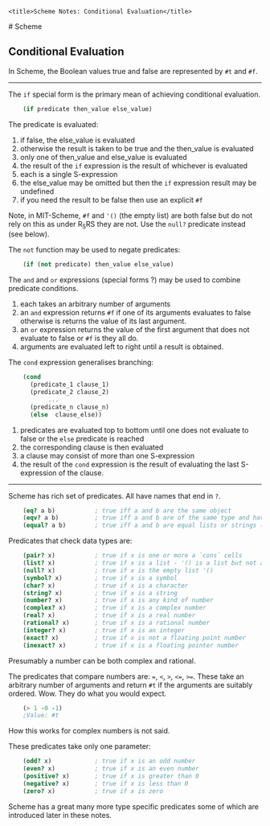 <!DOCTYPE html>
<html lang="en-GB">
    <!-- scheme notes by NewForester is licensed under a Creative Commons Attribution-ShareAlike 4.0 International Licence. -->
<head>
    <meta charset="UTF-8" />
    <meta name="description" content="Notes on the Yet Another Scheme Introduction tutorial" />
    <meta name="keywords" content="Scheme" />
    <meta name="author" content="NewForester" />
    <meta name="viewport" content="width=device-width, initial-scale=1.0" />
    <link rel="stylesheet" href="../styles/style-sheet.css" />

    <title>Scheme Notes: Conditional Evaluation</title>
</head>

<body>
# Scheme

## Conditional Evaluation

In Scheme, the Boolean values true and false are represented by `#t` and `#f`.

<hr /><!-- Conditional Expressions -->

The `if` special form is the primary mean of achieving conditional evaluation.

```scheme
    (if predicate then_value else_value)
```

The predicate is evaluated:

  1. if false, the else_value is evaluated
  1. otherwise the result is taken to be true and the then_value is evaluated
  1. only one of then_value and else_value is evaluated
  1. the result of the `if` expression is the result of whichever is evaluated
  1. each is a single S-expression
  1. the else_value may be omitted but then the `if` expression result may be undefined
  1. if you need the result to be false then use an explicit `#f`


Note, in MIT-Scheme, `#f` and `'()` (the empty list) are both false but
do not rely on this as under R<sub>5</sub>RS they are not.
Use the `null?` predicate instead (see below).

The `not` function may be used to negate predicates:

```scheme
    (if (not predicate) then_value else_value)
```

The `and` and `or` expressions (special forms ?) may be used to combine predicate conditions.

 1. each takes an arbitrary number of arguments
 1. an `and` expression returns `#f` if one of its arguments evaluates to false otherwise is returns the value of its last argument.
 1. an `or` expression returns the value of the first argument that does not evaluate to false or `#f` is they all do.
 1. arguments are evaluated left to right until a result is obtained.

The `cond` expression generalises branching:

```scheme
    (cond
      (predicate_1 clause_1)
      (predicate_2 clause_2)
           ...
      (predicate_n clause_n)
      (else  clause_else))
```

 1. predicates are evaluated top to bottom until one does not evaluate to false or the `else` predicate is reached
 1. the corresponding clause is then evaluated
 1. a clause may consist of more than one S-expression
 1. the result of the `cond` expression is the result of evaluating the last S-expression of the clause.

<hr /><!-- Predicates -->

Scheme has rich set of predicates.  All have names that end in `?`.

```scheme
    (eq? a b)           ; true iff a and b are the same object
    (eqv? a b)          ; true iff a and b are of the same type and have the same atomic value
    (equal? a b)        ; true iff a and b are equal lists or strings (sequences)
```

Predicates that check data types are:

```scheme
    (pair? x)           ; true if x is one or more a `cons` cells
    (list? x)           ; true if x is a list - '() is a list but not a pair
    (null? x)           ; true if x is the empty list '()
    (symbol? x)         ; true if x is a symbol
    (char? x)           ; true if x is a character
    (string? x)         ; true if x is a string
    (number? x)         ; true if x is any kind of number
    (complex? x)        ; true if x is a complex number
    (real? x)           ; true if x is a real number
    (rational? x)       ; true if x is a rational number
    (integer? x)        ; true if x is an integer
    (exact? x)          ; true if x is not a floating point number
    (inexact? x)        ; true if x is a floating pointer number
```

Presumably a number can be both complex and rational.

The predicates that compare numbers are: `=`, `<`, `>`, `<=`, `>=`.
These take an arbitrary number of arguments and return `#t` if the arguments are suitably ordered.
Wow.  They do what you would expect.

```scheme
    (> 1 -0 -1)
    ;Value: #t
```

How this works for complex numbers is not said.

These predicates take only one parameter:

```scheme
    (odd? x)            ; true if x is an odd number
    (even? x)           ; true if x is an even number
    (positive? x)       ; true if x is greater than 0
    (negative? x)       ; true if x is less than 0
    (zero? x)           ; true if x is zero
```

Scheme has a great many more type specific predicates some of which are introduced later in these notes.

</body>
</html>
